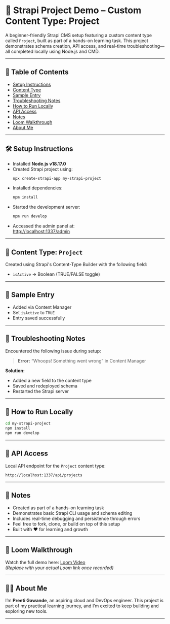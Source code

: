 # 🚀 Strapi Project Demo – Custom Content Type: Project

A beginner-friendly Strapi CMS setup featuring a custom content type called `Project`, built as part of a hands-on learning task. This project demonstrates schema creation, API access, and real-time troubleshooting—all completed locally using Node.js and CMD.

---

## 📑 Table of Contents
- [Setup Instructions](#setup-instructions)
- [Content Type](#content-type-project)
- [Sample Entry](#sample-entry)
- [Troubleshooting Notes](#troubleshooting-notes)
- [How to Run Locally](#how-to-run-locally)
- [API Access](#api-access)
- [Notes](#notes)
- [Loom Walkthrough](#loom-walkthrough)
- [About Me](#about-me)

---

## 🛠️ Setup Instructions

- Installed **Node.js v18.17.0**
- Created Strapi project using:
  ```bash
  npx create-strapi-app my-strapi-project
  ```
- Installed dependencies:
  ```bash
  npm install
  ```
- Started the development server:
  ```bash
  npm run develop
  ```
- Accessed the admin panel at:  
  [http://localhost:1337/admin](http://localhost:1337/admin)

---

## 🧱 Content Type: `Project`

Created using Strapi's Content-Type Builder with the following field:

- `isActive` → Boolean (TRUE/FALSE toggle)

---

## 📝 Sample Entry

- Added via Content Manager
- Set `isActive` to `TRUE`
- Entry saved successfully

---

## 🐞 Troubleshooting Notes

Encountered the following issue during setup:

> **Error:** “Whoops! Something went wrong” in Content Manager

**Solution:**
- Added a new field to the content type
- Saved and redeployed schema
- Restarted the Strapi server

---

## 🚀 How to Run Locally

```bash
cd my-strapi-project
npm install
npm run develop
```

---

## 🔗 API Access

Local API endpoint for the `Project` content type:

```
http://localhost:1337/api/projects
```

---

## 📌 Notes

- Created as part of a hands-on learning task
- Demonstrates basic Strapi CLI usage and schema editing
- Includes real-time debugging and persistence through errors
- Feel free to fork, clone, or build on top of this setup
- Built with ❤️ for learning and growth

---

## 🎥 Loom Walkthrough

Watch the full demo here: [Loom Video](https://www.loom.com/share/your-video-id)  
*(Replace with your actual Loom link once recorded)*

---

## 🙋‍♀️ About Me

I’m **Preeti Gawande**, an aspiring cloud and DevOps engineer. This project is part of my practical learning journey, and I’m excited to keep building and exploring new tools.

---

```
